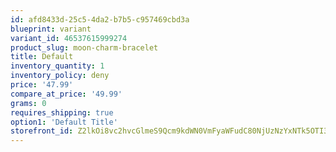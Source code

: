 ```yaml
---
id: afd8433d-25c5-4da2-b7b5-c957469cbd3a
blueprint: variant
variant_id: 46537615999274
product_slug: moon-charm-bracelet
title: Default
inventory_quantity: 1
inventory_policy: deny
price: '47.99'
compare_at_price: '49.99'
grams: 0
requires_shipping: true
option1: 'Default Title'
storefront_id: Z2lkOi8vc2hvcGlmeS9Qcm9kdWN0VmFyaWFudC80NjUzNzYxNTk5OTI3NA==
---
```

